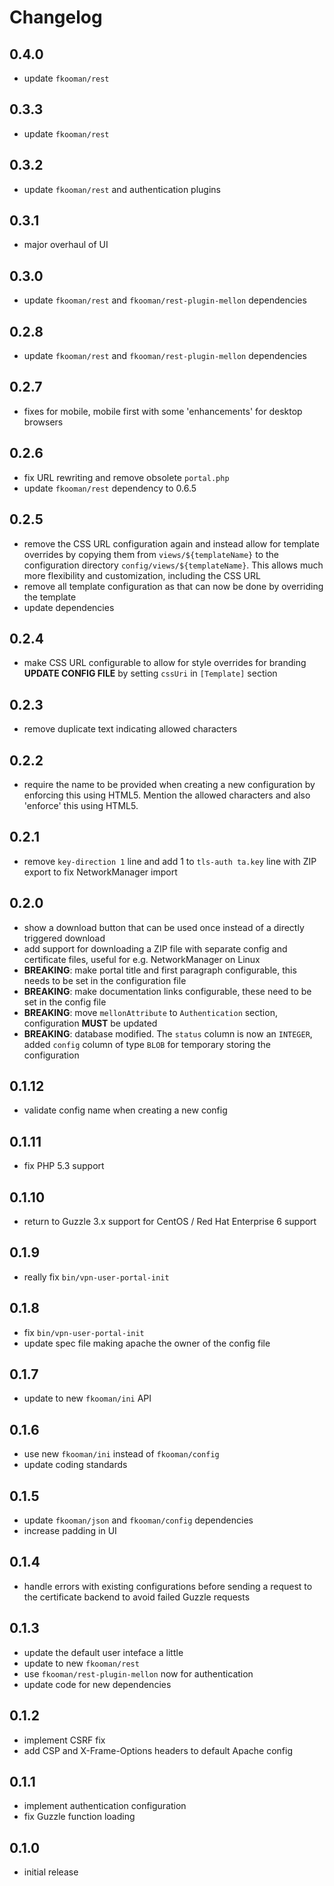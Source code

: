 # Changelog

## 0.4.0
- update `fkooman/rest`

## 0.3.3
- update `fkooman/rest`

## 0.3.2
- update `fkooman/rest` and authentication plugins

## 0.3.1
- major overhaul of UI

## 0.3.0
- update `fkooman/rest` and `fkooman/rest-plugin-mellon` dependencies

## 0.2.8
- update `fkooman/rest` and `fkooman/rest-plugin-mellon` dependencies

## 0.2.7
- fixes for mobile, mobile first with some 'enhancements' for desktop browsers

## 0.2.6
- fix URL rewriting and remove obsolete `portal.php`
- update `fkooman/rest` dependency to 0.6.5

## 0.2.5
- remove the CSS URL configuration again and instead allow for template 
  overrides by copying them from `views/${templateName}` to the configuration 
  directory `config/views/${templateName}`. This allows much more flexibility
  and customization, including the CSS URL
- remove all template configuration as that can now be done by overriding the 
  template
- update dependencies

## 0.2.4
- make CSS URL configurable to allow for style overrides for branding
  **UPDATE CONFIG FILE** by setting `cssUri` in `[Template]` section

## 0.2.3 
- remove duplicate text indicating allowed characters

## 0.2.2
- require the name to be provided when creating a new configuration by 
  enforcing this using HTML5. Mention the allowed characters and also 
  'enforce' this using HTML5.

## 0.2.1
- remove `key-direction 1` line and add 1 to `tls-auth ta.key` line with ZIP
  export to fix NetworkManager import

## 0.2.0
- show a download button that can be used once instead of a directly
  triggered download
- add support for downloading a ZIP file with separate config and
  certificate files, useful for e.g. NetworkManager on Linux
- **BREAKING**: make portal title and first paragraph configurable, this needs
  to be set in the configuration file
- **BREAKING**: make documentation links configurable, these need to be set in
  the config file
- **BREAKING**: move `mellonAttribute` to `Authentication` section, 
  configuration **MUST** be updated
- **BREAKING**: database modified. The `status` column is now an `INTEGER`, 
  added `config` column of type `BLOB` for temporary storing the configuration

## 0.1.12
- validate config name when creating a new config

## 0.1.11
- fix PHP 5.3 support

## 0.1.10
- return to Guzzle 3.x support for CentOS / Red Hat Enterprise 6 support

## 0.1.9
- really fix `bin/vpn-user-portal-init`

## 0.1.8
- fix `bin/vpn-user-portal-init`
- update spec file making apache the owner of the config file

## 0.1.7
- update to new `fkooman/ini` API

## 0.1.6
- use new `fkooman/ini` instead of `fkooman/config`
- update coding standards

## 0.1.5
- update `fkooman/json` and `fkooman/config` dependencies
- increase padding in UI

## 0.1.4
- handle errors with existing configurations before sending a request to the 
  certificate backend to avoid failed Guzzle requests

## 0.1.3
- update the default user inteface a little
- update to new `fkooman/rest`
- use `fkooman/rest-plugin-mellon` now for authentication
- update code for new dependencies

## 0.1.2
- implement CSRF fix
- add CSP and X-Frame-Options headers to default Apache config
 
## 0.1.1
- implement authentication configuration
- fix Guzzle function loading

## 0.1.0
- initial release
